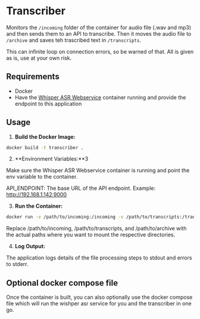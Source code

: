 # Transcriber

Monitors the `/incoming` folder of the container for audio file (.wav and mp3) and then sends them to an API to transcribe. Then it moves the audio file to `/archive` and saves teh trascribed text in `/transcripts`.

This can infinite loop on connection errors, so be warned of that. All is given as is, use at your own risk.

## Requirements

- Docker
- Have the [Whisper ASR Webservice](https://ahmetoner.com/whisper-asr-webservice/) container running and provide the endpoint to this application

## Usage

1. **Build the Docker Image:**

```bash
docker build -t transcriber .
```

2. **Environment Variables:**3

Make sure the Whisper ASR Webservice container is running  and point the env variable to the container.

API_ENDPOINT: The base URL of the API endpoint. Example: http://192.168.1.142:9000

3. **Run the Container:**

```bash
docker run -v /path/to/incoming:/incoming -v /path/to/transcripts:/transcripts -v /path/to/archive:/archive -e API_ENDPOINT="http://127.0.0.1:9000" transcriber
```

Replace /path/to/incoming, /path/to/transcripts, and /path/to/archive with the actual paths where you want to mount the respective directories.

4. **Log Output:**

The application logs details of the file processing steps to stdout and errors to stderr.


## Optional docker compose file

Once the container is built, you can also optionally use the docker compose file which will run the wishper asr service for you and the transcriber in one go.
